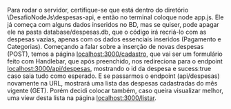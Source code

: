 Para rodar o servidor, certifique-se que está dentro do diretório \DesafioNodeJs\despesas-api, e então no terminal coloque node app.js.  Ele já começa com alguns dados inseridos no BD, mas se quiser, pode apagar ele na pasta database/despesas.db, que o código irá recriá-lo com as despesas vazias, apenas com os dados essenciais inseridos (Pagamento e Categorias).
Começando a falar sobre a inserção de novas despesas (POST), temos a página [localhost:3000/cadastro](http://localhost:3000/cadastro), que vai ser um formulário feito com Handlebar, que após preenchido, nos redireciona para o endpoint [localhost:3000/api/despesas](http://localhost:3000/api/despesas), mostrando o id da despesa e sucess:true caso saia tudo como esperado. 
E se passarmos o endpoint (api/despesas) novamente na URL, mostrará uma lista das despesas cadastradas do mês vigente (GET). Porém decidi colocar também, caso queira visualizar melhor, uma view desta lista na página [localhost:3000/listar](http://localhost:3000/listar).

